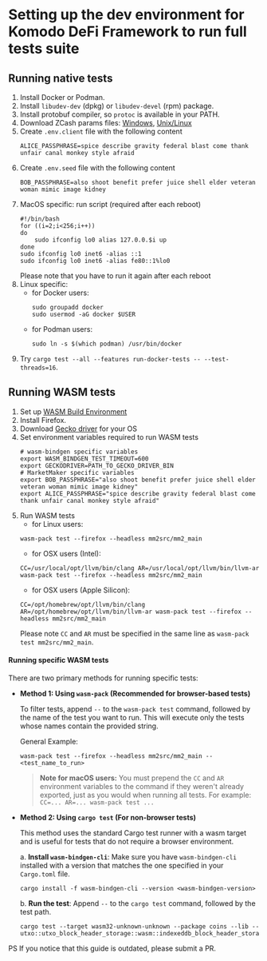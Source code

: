 # Setting up the dev environment for Komodo DeFi Framework to run full tests suite

## Running native tests

1. Install Docker or Podman.
2. Install `libudev-dev` (dpkg) or `libudev-devel` (rpm) package.
3. Install protobuf compiler, so `protoc` is available in your PATH.
4. Download ZCash params files: [Windows](https://github.com/KomodoPlatform/komodo/blob/master/zcutil/fetch-params.bat),
   [Unix/Linux](https://github.com/KomodoPlatform/komodo/blob/master/zcutil/fetch-params.sh)
5. Create `.env.client` file with the following content
   ```
   ALICE_PASSPHRASE=spice describe gravity federal blast come thank unfair canal monkey style afraid
   ```
6. Create `.env.seed` file with the following content
   ```
   BOB_PASSPHRASE=also shoot benefit prefer juice shell elder veteran woman mimic image kidney
   ```
7. MacOS specific: run script (required after each reboot)
   ```shell
   #!/bin/bash
   for ((i=2;i<256;i++))
   do
       sudo ifconfig lo0 alias 127.0.0.$i up
   done
   sudo ifconfig lo0 inet6 -alias ::1
   sudo ifconfig lo0 inet6 -alias fe80::1%lo0
   ```
   Please note that you have to run it again after each reboot
8. Linux specific:
    - for Docker users:
       ```
       sudo groupadd docker
       sudo usermod -aG docker $USER
       ```
    - for Podman users:
       ```
       sudo ln -s $(which podman) /usr/bin/docker
       ```
9. Try `cargo test --all --features run-docker-tests -- --test-threads=16`.

## Running WASM tests

1. Set up [WASM Build Environment](../docs/WASM_BUILD.md#Setting-up-the-environment)
2. Install Firefox.
3. Download [Gecko driver](https://github.com/mozilla/geckodriver/releases) for your OS
4. Set environment variables required to run WASM tests
   ```shell
   # wasm-bindgen specific variables
   export WASM_BINDGEN_TEST_TIMEOUT=600
   export GECKODRIVER=PATH_TO_GECKO_DRIVER_BIN
   # MarketMaker specific variables
   export BOB_PASSPHRASE="also shoot benefit prefer juice shell elder veteran woman mimic image kidney"
   export ALICE_PASSPHRASE="spice describe gravity federal blast come thank unfair canal monkey style afraid"
   ```
5. Run WASM tests
   - for Linux users:
   ```
   wasm-pack test --firefox --headless mm2src/mm2_main
   ```
    - for OSX users (Intel):
   ```
   CC=/usr/local/opt/llvm/bin/clang AR=/usr/local/opt/llvm/bin/llvm-ar wasm-pack test --firefox --headless mm2src/mm2_main
   ```
    - for OSX users (Apple Silicon):
   ```
   CC=/opt/homebrew/opt/llvm/bin/clang AR=/opt/homebrew/opt/llvm/bin/llvm-ar wasm-pack test --firefox --headless mm2src/mm2_main
   ```
   Please note `CC` and `AR` must be specified in the same line as `wasm-pack test mm2src/mm2_main`.

#### Running specific WASM tests

There are two primary methods for running specific tests:

*   **Method 1: Using `wasm-pack` (Recommended for browser-based tests)**

    To filter tests, append `--` to the `wasm-pack test` command, followed by the name of the test you want to run. This will execute only the tests whose names contain the provided string.

    General Example:
    ```shell
    wasm-pack test --firefox --headless mm2src/mm2_main -- <test_name_to_run>
    ```

    > **Note for macOS users:** You must prepend the `CC` and `AR` environment variables to the command if they weren't already exported, just as you would when running all tests. For example: `CC=... AR=... wasm-pack test ...`

*   **Method 2: Using `cargo test` (For non-browser tests)**

    This method uses the standard Cargo test runner with a wasm target and is useful for tests that do not require a browser environment.

    a. **Install `wasm-bindgen-cli`**: Make sure you have `wasm-bindgen-cli` installed with a version that matches the one specified in your `Cargo.toml` file.
    ```shell
    cargo install -f wasm-bindgen-cli --version <wasm-bindgen-version>
    ```

    b. **Run the test**: Append `--` to the `cargo test` command, followed by the test path.
    ```shell
    cargo test --target wasm32-unknown-unknown --package coins --lib -- utxo::utxo_block_header_storage::wasm::indexeddb_block_header_storage
    ```

PS If you notice that this guide is outdated, please submit a PR.
